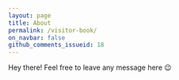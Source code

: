 ```yaml
---
layout: page
title: About
permalink: /visitor-book/
on_navbar: false
github_comments_issueid: 18
---
```

Hey there! Feel free to leave any message here 😉